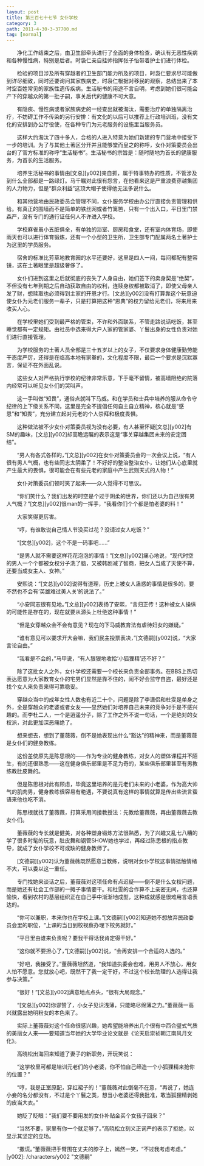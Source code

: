 ```yaml
---
layout: post
title: 第三百七十七节 女仆学校
category: 3
path: 2011-4-30-3-37700.md
tag: [normal]
---
```


　　净化工作结束之后，由卫生部牵头进行了全面的身体检查，确认有无恶性疾病和各种慢性病，特别是后者。时袅仁亲自挂帅指挥张子怡带着护士们进行体检。

　　检验的项目涉及所有穿越者的卫生部门能力所及的项目，时袅仁要求尽可能做到详尽细致，同时还要询问其家族病史，时袅仁根据对移民的观察，总结出来了本时空百姓常见的家族性遗传疾病。生活秘书的用途不言自明，考虑到她们很可能会产下的穿越众的第一批子嗣，事关后代的健康不可大意。

　　有隐疾、慢性病或者家族病史的一经查出就被淘汰，需要治疗的单独隔离治疗，不妨碍工作不传染的另行安排：有文化的以后可以推荐上行政培训班，没有文化的安排到办公厅役使，在各种专门为元老服务的设施里当服务员。

　　这样大约淘汰了四十多人，合格的人进入特意为她们新建的专门营地中接受下一步的培训。为了与其他土著区分开并且能够堂而皇之的称呼，女仆对策委员会出台的了官方标准的称呼“生活秘书”。生活秘书的宗旨是：随时随地为首长的健康服务，为首长的生活服务。

　　培养生活秘书的事情由[文总][y002]亲自抓，属于特事特办的性质，不管涉及到什么全部都是一路绿灯。马千瞩对此很有怨言，在他看来这是严重浪费穿越集团的人力物力，但是“群众利益”这顶大帽子使得他无法多说什么。

　　和其他营地由民政委员会管理不同，女仆服务学校由办公厅直接负责管理和供给。有真正的围墙而不是简单的铁丝网或者竹篱笆，只有一个出入口，平日里门禁森严，没有专门的通行证任何人不许进入学校。

　　学校麻雀虽小五脏俱全，有单独的浴室、厨房和食堂，还有室内体育场，即使雨天也可以进行体育锻炼，还有一个小型的卫生所，卫生部专门配属两名土著护士为这里的学员服务。

　　宿舍的标准比芳草地教育园的水平还要好，这里是四人一间，每间都配有整容镜，这在土著眼里是超级奢侈了。

　　女仆们进到这里之后就彻底的丧失了人身自由，她们签下的卖身契是“绝契”，不但没有七年到期之后自动获取自由的权利，连赎身权都被取消了，即使父母亲人发了财，想赎取也必须得到主家的开恩才行。[文总][y002]没有打算靠这个玩意迫使女仆为元老们服务一辈子，只是打算把这种“恩典”的权力留给元老们，将来用来收买人心。

　　在学校里她们受到最严格的管束，不许和外面联系，不管走路说话吃饭，甚至睡觉都有一定规矩。由社员中选来得大户人家的管家婆、丫鬟出身的女性负责对她们进行直接管理。

　　为学校服务的土著人员全部是三十五岁以上的女子，不仅要求身体健康勤劳能干态度严厉，还得是在临高本地有家眷的，文化程度不限，最后一个要求是沉默寡言，保证不在外面乱说。

　　这些女人对严格执行学校的纪律非常乐意，下手毫不留情，被高墙阻绝的院落内经常可以听见女仆们的哭叫声。

　　这一手叫做“知畏”，通俗点就叫下马威。和在学员和士兵中培养的服从命令守纪律的上下级关系不同，这里是完全不提倡任何自主自立精神，核心就是“感恩”和“知畏”，充分建立起对元老的个人崇拜和极度畏惧。

　　这种做法被不少女仆对策委员视为没有必要，有人甚至怀疑[文总][y002]有SM的趣味，[文总][y002]却高瞻远瞩的表示这是“事关穿越集团未来的安定团结”。

　　“男人有各式各样的，”[文总][y002]在女仆对策委员会的一次会议上说，“有人很有男人气概，也有些同志太阴柔了！不好好的整治整治女仆，让她们从心底里就产生最大的畏惧，很可能会在有些元老的家庭中产生武则天式的人物！”

　　女仆对策委员们顿时笑了起来——众人觉得不可思议。

　　“你们笑什么？我们出发的时空是个过于阴柔的世界，你们还以为自己很有男人气概？”[文总][y002]很man的一挥手，“我看你们个个都是怕老婆的料！”

　　大家笑得更厉害。

　　“哼，有谁敢说自己情人节没买过花？没请过女人吃饭？”

　　“[文总][y002]，这个不是一码事吧……”

　　“是男人就不需要这样花花泡泡的事情！”[文总][y002]痛心地说，“现代时空的男人一个个都被女权分子洗了脑，又被韩剧减了智商，把女人当成了天使不算，还要当成女主人、女神。”

　　安熙说：“[文总][y002]说得有道理，历史上被女人蛊惑的事情是很多的，要不然也不会有‘英雄难过美人关’的说法了。”

　　“小安同志很有见地。”[文总][y002]表扬了安熙，“言归正传！这种被女人操纵的可能性是存在的，现在就要从源头上杜绝这种事情！”

　　“但是女穿越众会不会有意见？现在的下马威教育法有虐待妇女的嫌疑。”

　　“谁有意见可以要求开大会嘛，我们民主投票表决，”[文德嗣][y002]说，“大家言论自由。”

　　“我看是不会的，”马甲说，“有人狠狠地收拾‘小狐狸精’还不好？”

　　除了这批女人之外，女仆学校还需要一个校长来负责全部事务。在BBS上热切表达愿意为大家教育女仆的宅男们显然是靠不住的，闹不好会监守自盗，最好还是找个女人来负责来得可靠稳妥。

　　穿越众当中的成年女性人数也有近二十个，问题是除了李潇侣和杜雯是单身之外，全是穿越众的老婆或者女友——显然她们对培养自己未来的竞争对手是不感兴趣的。而李杜二人，一个是逍遥分子，除了工作之外不说一句话，一个是绝对的女权派，对此更加深恶痛绝了。

　　想来想去，想到了董薇薇，倒不是她表现出什么“豁达”的精神来，而是董薇薇是女仆们的健身教练。

　　这份差使原先是陈思根的——作为专业的健身教练，对女人的塑体课程并不陌生，有的还很熟悉——这在健身俱乐部里是不足为奇的，某些俱乐部里甚至有男教练教肚皮舞的。

　　但是陈思根对此有顾虑，毕竟这里培养的是元老们未来的小老婆，作为高大帅气的肌肉男，健身教练很容易有艳遇，不要说真有这样的事情就算是传出些流言蜚语来他也吃不消。

　　陈思根就找了董薇薇，打算采用间接教授法：先教给董薇薇，再由董薇薇去教女仆们。

　　董薇薇的专长就是健美，对各种塑身锻炼方法很熟悉，为了兴趣又乱七八糟的学了很多时髦的玩意，肚皮舞和钢管SHOW她也学过，再经过陈思根的指点教导，就成了女仆学校不可或缺的健身教师了。

　　[文德嗣][y002]认为董薇薇既然愿意当教练，说明对女仆学校这事情抵触情绪不大，可以委以这一重任。

　　专门找她来谈话之后，董薇薇对这项任命有点迟疑——倒不是什么女权问题，而是她还有社会工作部的一摊子事情要干。和杜雯的合作算不上亲密无间，也还算愉快，看到农村的基层组织正在自己手中渐渐地成型，这种成就感是很难用言语表达的。

　　“你可以兼职，本来你也在学校上课。”[文德嗣][y002]知道她不想放弃民政委员会里的职位，“上课的当日到校视察办理下校务就好。”

　　“平日里由谁来负责呢？要我干得话我肯定得干好。”

　　“这你就不要担心了，”[文德嗣][y002]说，“会再安排一个合适的人选的。”

　　“好吧，我接受了。”董薇薇坦然道，“我知道执委会也难，用男人不放心，用女人怕不愿意。您就放心吧，既然干了我一定干好，不过这个校长助理的人选得让我参与决策。”

　　“很好！”[文总][y002]满意地点点头，“很有大局观念。”

　　“[文总][y002]你谬赞了，小女子见识浅薄，只能略尽绵薄之力。”董薇薇一高兴就露出她明粉女的本色来了。

　　实际上董薇薇对这个任命很感兴趣，她希望能培养出几个很有中西合璧式气质的美丽女人来——要知道当年她的大学毕业论文就是《论天启崇祯朝江南风月文化》。

　　高晓松出海回来知道了妻子的新职务，开玩笑说：

　　“这学校里可都是培训元老们的小老婆，你不怕自己缔造一个小狐狸精来抢你的位置？”

　　“哼，我是正室原配，穿红裙子的！”董薇薇对此倒毫不在意，“再说了，她连小妾的名分都没有，不过是个丫鬟之类，想当小老婆还得我批准，敢当狐狸精剥她的皮当大衣。”

　　她眨了眨眼：“我们要不要用发的女仆补贴金买个女孩子回来？”

　　“当然不要，家里有你一个就足够了。”高晓松立刻义正词严的表示了拒绝，以显示其坚定的立场。

　　“撒谎。”董薇薇把手臂围在丈夫的脖子上，嫣然一笑，“不过我考虑考虑。”
[y002]: /characters/y002 "文德嗣"
